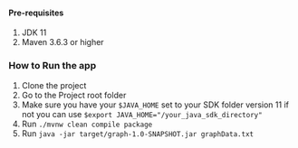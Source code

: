 
#### **Pre-requisites**
1. JDK 11
2. Maven 3.6.3 or higher

### **How to Run the app**
1. Clone the project
2. Go to the Project root folder
3. Make sure you have your `$JAVA_HOME` set to your SDK folder version 11
   if not you can use `$export JAVA_HOME="/your_java_sdk_directory"`
4. Run `./mvnw clean compile package`
5. Run `java -jar target/graph-1.0-SNAPSHOT.jar graphData.txt`


